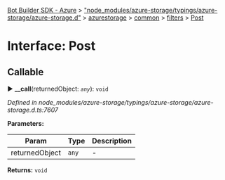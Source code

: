 [Bot Builder SDK - Azure](../README.md) > ["node_modules/azure-storage/typings/azure-storage/azure-storage.d"](../modules/_node_modules_azure_storage_typings_azure_storage_azure_storage_d_.md) > [azurestorage](../modules/_node_modules_azure_storage_typings_azure_storage_azure_storage_d_.azurestorage.md) > [common](../modules/_node_modules_azure_storage_typings_azure_storage_azure_storage_d_.azurestorage.common.md) > [filters](../modules/_node_modules_azure_storage_typings_azure_storage_azure_storage_d_.azurestorage.common.filters.md) > [Post](../interfaces/_node_modules_azure_storage_typings_azure_storage_azure_storage_d_.azurestorage.common.filters.post.md)



# Interface: Post

## Callable
► **__call**(returnedObject: *`any`*): `void`



*Defined in node_modules/azure-storage/typings/azure-storage/azure-storage.d.ts:7607*



**Parameters:**

| Param | Type | Description |
| ------ | ------ | ------ |
| returnedObject | `any`   |  - |





**Returns:** `void`





